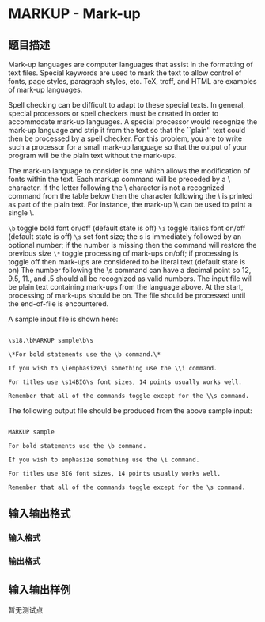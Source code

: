 # MARKUP - Mark-up

## 题目描述

 Mark-up languages are computer languages that assist in the formatting of text files. Special keywords are used to mark the text to allow control of fonts, page styles, paragraph styles, etc. TeX, troff, and HTML are examples of mark-up languages.

Spell checking can be difficult to adapt to these special texts. In general, special processors or spell checkers must be created in order to accommodate mark-up languages. A special processor would recognize the mark-up language and strip it from the text so that the ``plain'' text could then be processed by a spell checker. For this problem, you are to write such a processor for a small mark-up language so that the output of your program will be the plain text without the mark-ups.

The mark-up language to consider is one which allows the modification of fonts within the text. Each markup command will be preceded by a \\ character. If the letter following the \\ character is not a recognized command from the table below then the character following the \\ is printed as part of the plain text. For instance, the mark-up \\\\ can be used to print a single \\.

`\b` toggle bold font on/off (default state is off) `\i` toggle italics font on/off (default state is off) `\s` set font size; the s is immediately followed by an optional number; if the number is missing then the command will restore the previous size `\*` toggle processing of mark-ups on/off; if processing is toggle off then mark-ups are considered to be literal text (default state is on) The number following the \\s command can have a decimal point so 12, 9.5, 11., and .5 should all be recognized as valid numbers. The input file will be plain text containing mark-ups from the language above. At the start, processing of mark-ups should be on. The file should be processed until the end-of-file is encountered.

A sample input file is shown here:

```

\s18.\bMARKUP sample\b\s

\*For bold statements use the \b command.\*

If you wish to \iemphasize\i something use the \\i command.

For titles use \s14BIG\s font sizes, 14 points usually works well.

Remember that all of the commands toggle except for the \\s command.

```

The following output file should be produced from the above sample input:

```

MARKUP sample

For bold statements use the \b command.

If you wish to emphasize something use the \i command.

For titles use BIG font sizes, 14 points usually works well.

Remember that all of the commands toggle except for the \s command.

```

## 输入输出格式

### 输入格式

### 输出格式

## 输入输出样例

暂无测试点

